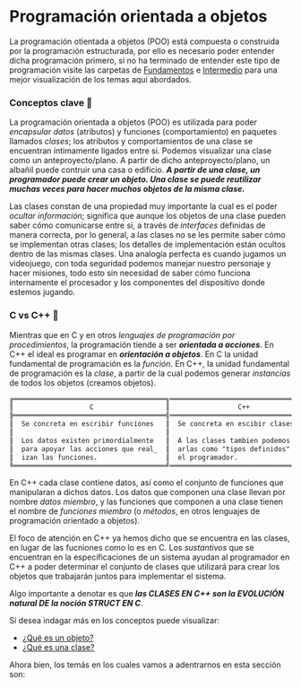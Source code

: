 # Programación orientada a objetos
La programación otientada a objetos (POO) está compuesta o construida por la programación estructurada, por ello es
necesario poder entender dicha programación primero, si no ha terminado de entender este tipo de programación visite las
carpetas de <a href="../01 - Fundamentos">Fundamentos</a> e <a href="../02 - Intermedio">Intermedio</a> para una mejor 
visualización de los temas aqui abordados.

### Conceptos clave     :memo:
La programación orientada a objetos (POO) es utilizada para poder <i>encapsular datos</i> (atributos) y funciones
(comportamiento) en paquetes llamados <i>clases</i>; los atributos y comportamientos de una clase se encuentran íntimamente
ligados entre si. Podemos visualizar una clase como un anteproyecto/plano. A partir de dicho anteproyecto/plano, un albañil
puede contruir una casa o edificio. <b><i>A partir de una clase, un programador puede crear un objeto. Una clase se puede reutilizar
muchas veces para hacer muchos objetos de la misma clase.</i></b>

Las clases constan de una propiedad muy importante la cual es el poder <i>ocultar información</i>; significa que aunque los objetos
de una clase pueden saber cómo comunicarse entre si, a través de <i>interfaces</i> definidas de manera correcta, por lo general, a las
clases no se les permite saber cómo se implementan otras clases; los detalles de implementación están ocultos dentro de las mismas clases.
Una analogía perfecta es cuando jugamos un videojuego, con toda seguridad podemos manejar nuestro personaje y hacer misiones, todo esto
sin necesidad de saber cómo funciona internamente el procesador y los componentes del dispositivo donde estemos jugando.

### C vs C++    :boxing_glove:
Mientras que en C y en otros <i>lenguajes de programación por procedimientos</i>, la programación tiende a ser <b><i>orientada a acciones</i></b>.
En C++ el ideal es programar en <b><i>orientación a objetos</i></b>. En C la unidad fundamental de programación es la <i>función</i>. En C++, la
unidad fundamental de programación es la <i>clase</i>, a partir de la cual podemos generar <i>instancias</i> de todos los objetos (creamos objetos).
```txt
╔══════════════════════════════════════╗══════════════════════════════════════╗
║                   C                  ║                 C++                  ║
╠══════════════════════════════════════╣══════════════════════════════════════╣
║  Se concreta en escribir funciones   ║  Se concreta en escibir clases       ║
║                                      ║                                      ║
║  Los datos existen primordialmente   ║  A las clases tambien podemos llam_  ║
║  para apoyar las acciones que real_  ║  arlas como "tipos definidos" por    ║
║  izan las funciones.                 ║  el programador.                     ║
╚══════════════════════════════════════╝══════════════════════════════════════╝
```
En C++ cada clase contiene datos, así como el conjunto de funciones que manipularan a dichos datos. Los datos que componen una clase llevan por
nombre <i>datos miembro</i>, y las funciones que componen a una clase tienen el nombre de <i>funciones miembro</i> (o <i>métodos</i>, en otros
lenguajes de programación orientado a objetos).

El foco de atención en C++ ya hemos dicho que se encuentra en las clases, en lugar de las fucniones como lo es en C. Los <i>sustantivos</i> que
se encuentran en la especificaciones de un sistema ayudan al programador en C++ a poder determinar el conjunto de clases que utilizará para crear
los objetos que trabajarán juntos para implementar el sistema.

Algo importante a denotar es que <b><i>las CLASES EN C++ son la EVOLUCIÓN natural DE la noción STRUCT EN C</i></b>.

Si desea indagar más en los conceptos puede visualizar:
<ul>
    <li><a href="../04 - POO/04 - 01 - Objeto.md">¿Qué es un objeto?</a></li>
    <li><a href="../04 - POO/04 - 02 - Clase.md">¿Qué es una clase?</a></li>
</ul>

Ahora bien, los temás en los cuales vamos a adentrarnos en esta sección son:
